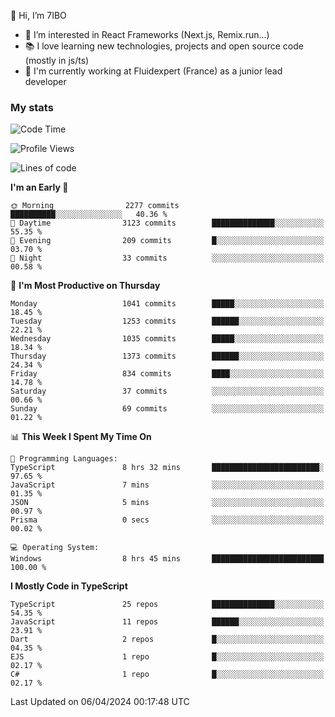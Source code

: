 👋 Hi, I’m 7IBO

- 👀 I’m interested in React Frameworks (Next.js, Remix.run...)
- 📚 I love learning new technologies, projects and open source code (mostly in js/ts)
- 💼 I'm currently working at Fluidexpert (France) as a junior lead developer

### My stats
<!--START_SECTION:waka-->
![Code Time](http://img.shields.io/badge/Code%20Time-570%20hrs%2044%20mins-blue)

![Profile Views](http://img.shields.io/badge/Profile%20Views-0-blue)

![Lines of code](https://img.shields.io/badge/From%20Hello%20World%20I%27ve%20Written-6.9%20million%20lines%20of%20code-blue)

**I'm an Early 🐤** 

```text
🌞 Morning                2277 commits        ██████████░░░░░░░░░░░░░░░   40.36 % 
🌆 Daytime                3123 commits        ██████████████░░░░░░░░░░░   55.35 % 
🌃 Evening                209 commits         █░░░░░░░░░░░░░░░░░░░░░░░░   03.70 % 
🌙 Night                  33 commits          ░░░░░░░░░░░░░░░░░░░░░░░░░   00.58 % 
```
📅 **I'm Most Productive on Thursday** 

```text
Monday                   1041 commits        █████░░░░░░░░░░░░░░░░░░░░   18.45 % 
Tuesday                  1253 commits        ██████░░░░░░░░░░░░░░░░░░░   22.21 % 
Wednesday                1035 commits        █████░░░░░░░░░░░░░░░░░░░░   18.34 % 
Thursday                 1373 commits        ██████░░░░░░░░░░░░░░░░░░░   24.34 % 
Friday                   834 commits         ████░░░░░░░░░░░░░░░░░░░░░   14.78 % 
Saturday                 37 commits          ░░░░░░░░░░░░░░░░░░░░░░░░░   00.66 % 
Sunday                   69 commits          ░░░░░░░░░░░░░░░░░░░░░░░░░   01.22 % 
```


📊 **This Week I Spent My Time On** 

```text
💬 Programming Languages: 
TypeScript               8 hrs 32 mins       ████████████████████████░   97.65 % 
JavaScript               7 mins              ░░░░░░░░░░░░░░░░░░░░░░░░░   01.35 % 
JSON                     5 mins              ░░░░░░░░░░░░░░░░░░░░░░░░░   00.97 % 
Prisma                   0 secs              ░░░░░░░░░░░░░░░░░░░░░░░░░   00.02 % 

💻 Operating System: 
Windows                  8 hrs 45 mins       █████████████████████████   100.00 % 
```

**I Mostly Code in TypeScript** 

```text
TypeScript               25 repos            ██████████████░░░░░░░░░░░   54.35 % 
JavaScript               11 repos            ██████░░░░░░░░░░░░░░░░░░░   23.91 % 
Dart                     2 repos             █░░░░░░░░░░░░░░░░░░░░░░░░   04.35 % 
EJS                      1 repo              █░░░░░░░░░░░░░░░░░░░░░░░░   02.17 % 
C#                       1 repo              █░░░░░░░░░░░░░░░░░░░░░░░░   02.17 % 
```




 Last Updated on 06/04/2024 00:17:48 UTC
<!--END_SECTION:waka-->
